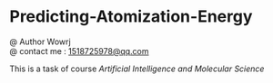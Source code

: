 # Predicting-Atomization-Energy

@ Author Wowrj\
@ contact me : 1518725978@qq.com

This is a task of course _Artificial Intelligence and Molecular Science_
